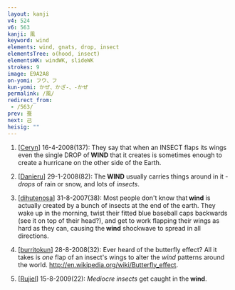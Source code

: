 ```yaml
---
layout: kanji
v4: 524
v6: 563
kanji: 風
keyword: wind
elements: wind, gnats, drop, insect
elementsTree: o(hood, insect)
elementsWK: windWK, slideWK
strokes: 9
image: E9A2A8
on-yomi: フウ、フ
kun-yomi: かぜ、かざ-、-かぜ
permalink: /風/
redirect_from:
 - /563/
prev: 蚕
next: 己
heisig: ""
---
```


1) [<a href="http://kanji.koohii.com/profile/Ceryn">Ceryn</a>] 16-4-2008(137): They say that when an INSECT flaps its wings even the single DROP of<strong> WIND</strong> that it creates is sometimes enough to create a hurricane on the other side of the Earth.

2) [<a href="http://kanji.koohii.com/profile/Danieru">Danieru</a>] 29-1-2008(82): The<strong> WIND</strong> usually carries things around in it - <em>drops</em> of rain or snow, and lots of <em>insects</em>.

3) [<a href="http://kanji.koohii.com/profile/dihutenosa">dihutenosa</a>] 31-8-2007(38): Most people don&#039;t know that<strong> wind</strong> is actually created by a bunch of insects at the end of the earth. They wake up in the morning, twist their fitted blue baseball caps backwards (see it on top of their head?), and get to work flapping their wings as hard as they can, causing the<strong> wind</strong> shockwave to spread in all directions.

4) [<a href="http://kanji.koohii.com/profile/burritokun">burritokun</a>] 28-8-2008(32): Ever heard of the butterfly effect? All it takes is <em>one</em> flap of an insect&#039;s wings to alter the <em>wind</em> patterns around the world. <a href="http://en.wikipedia.org/wiki/Butterfly_effect">http://en.wikipedia.org/wiki/Butterfly_effect</a>.

5) [<a href="http://kanji.koohii.com/profile/Rujiel">Rujiel</a>] 15-8-2009(22): <em>Mediocre insects</em> get caught in the<strong> wind</strong>.

